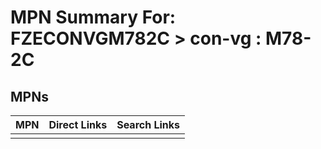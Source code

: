 



# MPN Summary For: FZECONVGM782C > con-vg : M78-2C

## MPNs
  

|MPN|Direct Links|Search Links|
| :--- | :--- | :--- |
||||
